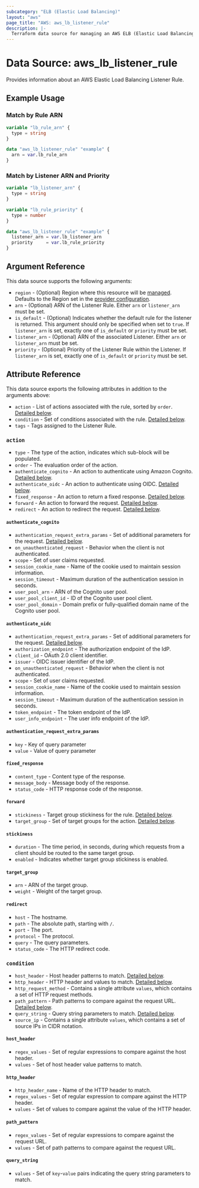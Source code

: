 ```yaml
---
subcategory: "ELB (Elastic Load Balancing)"
layout: "aws"
page_title: "AWS: aws_lb_listener_rule"
description: |-
  Terraform data source for managing an AWS ELB (Elastic Load Balancing) Listener Rule.
---
```


# Data Source: aws_lb_listener_rule

Provides information about an AWS Elastic Load Balancing Listener Rule.

## Example Usage

### Match by Rule ARN

```terraform
variable "lb_rule_arn" {
  type = string
}

data "aws_lb_listener_rule" "example" {
  arn = var.lb_rule_arn
}
```

### Match by Listener ARN and Priority

```terraform
variable "lb_listener_arn" {
  type = string
}

variable "lb_rule_priority" {
  type = number
}

data "aws_lb_listener_rule" "example" {
  listener_arn = var.lb_listener_arn
  priority     = var.lb_rule_priority
}
```

## Argument Reference

This data source supports the following arguments:

* `region` - (Optional) Region where this resource will be [managed](https://docs.aws.amazon.com/general/latest/gr/rande.html#regional-endpoints). Defaults to the Region set in the [provider configuration](https://registry.terraform.io/providers/hashicorp/aws/latest/docs#aws-configuration-reference).
* `arn` - (Optional) ARN of the Listener Rule.
  Either `arn` or `listener_arn` must be set.
* `is_default` - (Optional) Indicates whether the default rule for the listener is returned. This argument should only be specified when set to `true`.
  If `listener_arn` is set, exactly one of `is_default` or `priority` must be set.
* `listener_arn` - (Optional) ARN of the associated Listener.
  Either `arn` or `listener_arn` must be set.
* `priority` - (Optional) Priority of the Listener Rule within the Listener.
  If `listener_arn` is set, exactly one of `is_default` or `priority` must be set.

## Attribute Reference

This data source exports the following attributes in addition to the arguments above:

* `action` - List of actions associated with the rule, sorted by `order`.
  [Detailed below](#action).
* `condition` - Set of conditions associated with the rule.
  [Detailed below](#condition).
* `tags` - Tags assigned to the Listener Rule.

### `action`

* `type` - The type of the action, indicates which sub-block will be populated.
* `order` - The evaluation order of the action.
* `authenticate_cognito` - An action to authenticate using Amazon Cognito.
  [Detailed below](#authenticate_cognito).
* `authenticate_oidc` - An action to authenticate using OIDC.
  [Detailed below](#authenticate_oidc).
* `fixed_response` - An action to return a fixed response.
  [Detailed below](#fixed_response).
* `forward` - An action to forward the request.
  [Detailed below](#forward).
* `redirect` - An action to redirect the request.
  [Detailed below](#redirect).

#### `authenticate_cognito`

* `authentication_request_extra_params` - Set of additional parameters for the request.
  [Detailed below](#authentication_request_extra_params).
* `on_unauthenticated_request` - Behavior when the client is not authenticated.
* `scope` - Set of user claims requested.
* `session_cookie_name` - Name of the cookie used to maintain session information.
* `session_timeout` - Maximum duration of the authentication session in seconds.
* `user_pool_arn` - ARN of the Cognito user pool.
* `user_pool_client_id` - ID of the Cognito user pool client.
* `user_pool_domain` - Domain prefix or fully-qualified domain name of the Cognito user pool.

#### `authenticate_oidc`

* `authentication_request_extra_params` - Set of additional parameters for the request.
  [Detailed below](#authentication_request_extra_params).
* `authorization_endpoint` -  The authorization endpoint of the IdP.
* `client_id` - OAuth 2.0 client identifier.
* `issuer` - OIDC issuer identifier of the IdP.
* `on_unauthenticated_request` - Behavior when the client is not authenticated.
* `scope` - Set of user claims requested.
* `session_cookie_name` - Name of the cookie used to maintain session information.
* `session_timeout` - Maximum duration of the authentication session in seconds.
* `token_endpoint` - The token endpoint of the IdP.
* `user_info_endpoint` - The user info endpoint of the IdP.

#### `authentication_request_extra_params`

* `key` - Key of query parameter
* `value` - Value of query parameter

#### `fixed_response`

* `content_type` - Content type of the response.
* `message_body` - Message body of the response.
* `status_code` - HTTP response code of the response.

#### `forward`

* `stickiness` - Target group stickiness for the rule.
  [Detailed below](#stickiness).
* `target_group` - Set of target groups for the action.
  [Detailed below](#target_group).

#### `stickiness`

* `duration` - The time period, in seconds, during which requests from a client should be routed to the same target group.
* `enabled` - Indicates whether target group stickiness is enabled.

#### `target_group`

* `arn` - ARN of the target group.
* `weight` - Weight of the target group.

#### `redirect`

* `host` - The hostname.
* `path` - The absolute path, starting with `/`.
* `port` - The port.
* `protocol` - The protocol.
* `query` - The query parameters.
* `status_code` - The HTTP redirect code.

### `condition`

* `host_header` - Host header patterns to match.
  [Detailed below](#host_header).
* `http_header` - HTTP header and values to match.
  [Detailed below](#http_header).
* `http_request_method` - Contains a single attribute `values`, which contains a set of HTTP request methods.
* `path_pattern` - Path patterns to compare against the request URL.
  [Detailed below](#path_pattern).
* `query_string` - Query string parameters to match.
  [Detailed below](#query_string).
* `source_ip` - Contains a single attribute `values`, which contains a set of source IPs in CIDR notation.

#### `host_header`

* `regex_values` - Set of regular expressions to compare against the host header.
* `values` - Set of host header value patterns to match.

#### `http_header`

* `http_header_name` - Name of the HTTP header to match.
* `regex_values` - Set of regular expression to compare against the HTTP header.
* `values` - Set of values to compare against the value of the HTTP header.

#### `path_pattern`

* `regex_values` - Set of regular expressions to compare against the request URL.
* `values` - Set of path patterns to compare against the request URL.

#### `query_string`

* `values` - Set of `key`-`value` pairs indicating the query string parameters to match.
